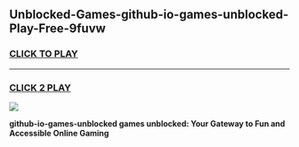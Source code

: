 
## Unblocked-Games-github-io-games-unblocked-Play-Free-9fuvw
<h3>
<a href="https://premium76.site?title=github-io-games-unblocked&ref=15A">CLICK TO PLAY</a></h3>
<hr>

<h3>
<a href="https://premium76.site?title=github-io-games-unblocked&ref=15A">CLICK 2 PLAY</a>
  
</h3>

<a href="https://premium76.site?title=github-io-games-unblocked&ref=15A"><img src="https://clearcache.store/games.png"></a>


**github-io-games-unblocked games unblocked: Your Gateway to Fun and Accessible Online Gaming**
